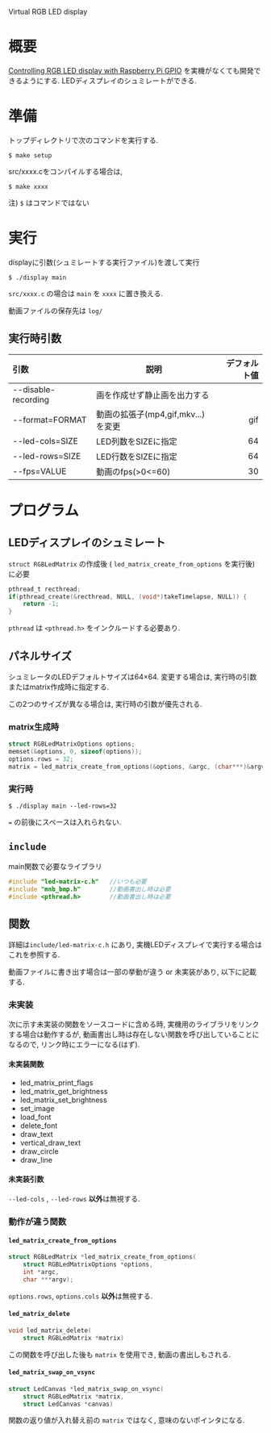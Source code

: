 Virtual RGB LED display

# 概要

[Controlling RGB LED display with Raspberry Pi GPIO](https://github.com/hzeller/rpi-rgb-led-matrix)
を実機がなくても開発できるようにする. LEDディスプレイのシュミレートができる.

# 準備

トップディレクトリで次のコマンドを実行する.
<!-- ただし,  `ffmpeg` と `timeout` が既に使える場合は不要です. -->
```
$ make setup
```

src/xxxx.cをコンパイルする場合は,
```
$ make xxxx
```
注) `$` はコマンドではない

# 実行

displayに引数(シュミレートする実行ファイル)を渡して実行
```
$ ./display main
```
`src/xxxx.c` の場合は `main` を `xxxx` に置き換える.

動画ファイルの保存先は `log/`

## 実行時引数

| 引数                | 説明                               | デフォルト値 |
| :------------------ | ---------------------------------- | -----------: |
| --disable-recording | 画を作成せず静止画を出力する       |              |
| --format=FORMAT     | 動画の拡張子(mp4,gif,mkv...)を変更 |          gif |
| --led-cols=SIZE     | LED列数をSIZEに指定                |           64 |
| --led-rows=SIZE     | LED行数をSIZEに指定                |           64 |
| --fps=VALUE         | 動画のfps(>0<=60)                  |           30 |


# プログラム

## LEDディスプレイのシュミレート

`struct RGBLedMatrix` の作成後 ( `led_matrix_create_from_options` を実行後) に必要
```c
pthread_t recthread;
if(pthread_create(&recthread, NULL, (void*)takeTimelapse, NULL)) {
    return -1;
}
```
`pthread` は `<pthread.h>` をインクルードする必要あり.

## パネルサイズ

シュミレータのLEDデフォルトサイズは64×64.
変更する場合は, 実行時の引数またはmatrix作成時に指定する.

この2つのサイズが異なる場合は, 実行時の引数が優先される.

### matrix生成時

```c
struct RGBLedMatrixOptions options;
memset(&options, 0, sizeof(options));
options.rows = 32;
matrix = led_matrix_create_from_options(&options, &argc, (char***)&argv);
```

### 実行時

```
$ ./display main --led-rows=32
```
`=` の前後にスペースは入れられない.

## `include`

main関数で必要なライブラリ
```c
#include "led-matrix-c.h"   //いつも必要
#include "mnb_bmp.h"        //動画書出し時は必要
#include <pthread.h>        //動画書出し時は必要
```

## 関数

詳細は`include/led-matrix-c.h` にあり, 実機LEDディスプレイで実行する場合はこれを参照する.

動画ファイルに書き出す場合は一部の挙動が違う or 未実装があり, 以下に記載する.

### 未実装

次に示す未実装の関数をソースコードに含める時, 実機用のライブラリをリンクする場合は動作するが,
動画書出し時は存在しない関数を呼び出していることになるので, リンク時にエラーになる(はず).

#### 未実装関数

* led_matrix_print_flags
* led_matrix_get_brightness
* led_matrix_set_brightness
* set_image
* load_font
* delete_font
* draw_text
* vertical_draw_text
* draw_circle
* draw_line

#### 未実装引数

`--led-cols` , `--led-rows` **以外**は無視する.

### 動作が違う関数

#### `led_matrix_create_from_options`

```c
struct RGBLedMatrix *led_matrix_create_from_options(
    struct RGBLedMatrixOptions *options,
    int *argc,
    char ***argv);
```
`options.rows`, `options.cols` **以外**は無視する.

#### `led_matrix_delete`

```c
void led_matrix_delete(
    struct RGBLedMatrix *matrix)
```
この関数を呼び出した後も `matrix` を使用でき, 動画の書出しもされる.

#### `led_matrix_swap_on_vsync`

```c
struct LedCanvas *led_matrix_swap_on_vsync(
    struct RGBLedMatrix *matrix,
    struct LedCanvas *canvas)
```
関数の返り値が入れ替え前の `matrix` ではなく, 意味のないポインタになる.

